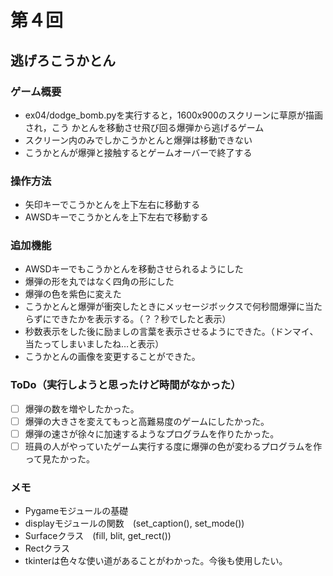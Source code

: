 # 第４回
## 逃げろこうかとん
### ゲーム概要
- ex04/dodge_bomb.pyを実行すると，1600x900のスクリーンに草原が描画され，こう
かとんを移動させ飛び回る爆弾から逃げるゲーム
- スクリーン内のみでしかこうかとんと爆弾は移動できない
- こうかとんが爆弾と接触するとゲームオーバーで終了する
### 操作方法
- 矢印キーでこうかとんを上下左右に移動する
- AWSDキーでこうかとんを上下左右で移動する
### 追加機能
- AWSDキーでもこうかとんを移動させられるようにした
- 爆弾の形を丸ではなく四角の形にした
- 爆弾の色を紫色に変えた
- こうかとんと爆弾が衝突したときにメッセージボックスで何秒間爆弾に当たらずにできたかを表示する。（？？秒でしたと表示）
- 秒数表示をした後に励ましの言葉を表示させるようにできた。（ドンマイ、当たってしまいましたね…と表示）
- こうかとんの画像を変更することができた。
### ToDo（実行しようと思ったけど時間がなかった）
- [ ] 爆弾の数を増やしたかった。
- [ ] 爆弾の大きさを変えてもっと高難易度のゲームにしたかった。
- [ ] 爆弾の速さが徐々に加速するようなプログラムを作りたかった。
- [ ] 班員の人がやっていたゲーム実行する度に爆弾の色が変わるプログラムを作って見たかった。
### メモ
- Pygameモジュールの基礎
- displayモジュールの関数　(set_caption(), set_mode())
- Surfaceクラス　(fill, blit, get_rect())
- Rectクラス
- tkinterは色々な使い道があることがわかった。今後も使用したい。